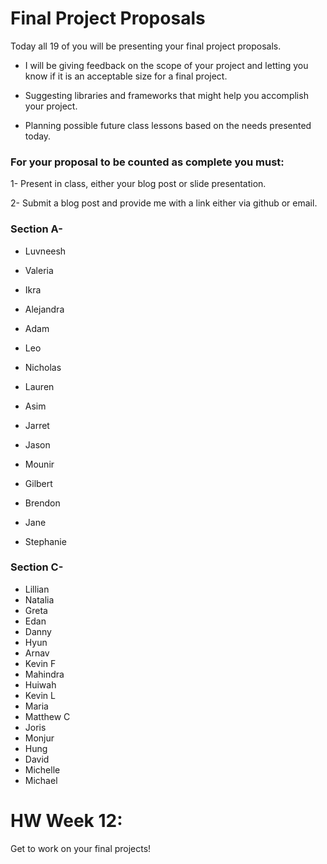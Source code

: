 # Final Project Proposals

Today all 19 of you will be presenting your final project proposals. 

* I will be giving feedback on the scope of your project and letting you know if it is an acceptable size for a final project.

* Suggesting libraries and frameworks that might help you accomplish your project.

* Planning possible future class lessons based on the needs presented today.

### For your proposal to be counted as complete you must:

1- Present in class, either your blog post or slide presentation.

2- Submit a blog post and provide me with a link either via github or email.

### Section A-
- Luvneesh
- Valeria
- Ikra
- Alejandra
- Adam
- Leo
- Nicholas
- Lauren
- Asim
- Jarret
- Jason
- Mounir
- Gilbert
- Brendon

- Jane
- Stephanie

### Section C-

- Lillian
- Natalia
- Greta
- Edan
- Danny
- Hyun
- Arnav
- Kevin F
- Mahindra
- Huiwah
- Kevin L
- Maria
- Matthew C
- Joris
- Monjur
- Hung
- David
- Michelle
- Michael

# HW Week 12:

Get to work on your final projects!

